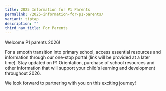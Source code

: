 ```yaml
---
title: 2025 Information for P1 Parents
permalink: /2025-information-for-p1-parents/
variant: tiptap
description: ""
third_nav_title: For Parents
---
```

<p>Welcome P1 parents 2026!</p>
<p>For a smooth transition into primary school, access essential resources
and information through our one-stop portal (link will be provided at a
later time). Stay updated on P1 Orientation, purchase of school resources
and other information that will support your child's learning and development
throughout 2026.</p>
<p>We look forward to partnering with you on this exciting journey!</p>